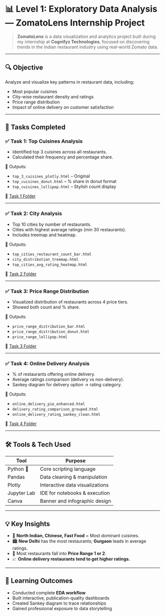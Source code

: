 # 📊 Level 1: Exploratory Data Analysis — ZomatoLens Internship Project

> **ZomatoLens** is a data visualization and analytics project built during my internship at **Cognifyz Technologies**, focused on discovering trends in the Indian restaurant industry using real-world Zomato data.

---

## 🔍 Objective

Analyze and visualize key patterns in restaurant data, including:
- Most popular cuisines
- City-wise restaurant density and ratings
- Price range distribution
- Impact of online delivery on customer satisfaction

---

## 📁 Tasks Completed

### ✅ Task 1: Top Cuisines Analysis
- Identified top 3 cuisines across all restaurants.
- Calculated their frequency and percentage share.

📎 Outputs:
- `top_3_cuisines_plotly.html` – Original
- `top_cuisines_donut.html` – % share in donut format
- `top_cuisines_lollipop.html` – Stylish count display

🔗 [Task 1 Folder](./Task_1_Top_Cuisines)

---

### ✅ Task 2: City Analysis
- Top 10 cities by number of restaurants.
- Cities with highest average ratings (min 30 restaurants).
- Includes treemap and heatmap.

📎 Outputs:
- `top_cities_restaurant_count_bar.html`
- `city_distribution_treemap.html`
- `top_cities_avg_rating_heatmap.html`

🔗 [Task 2 Folder](./Task_2_City_Analysis)

---

### ✅ Task 3: Price Range Distribution
- Visualized distribution of restaurants across 4 price tiers.
- Showed both count and % share.

📎 Outputs:
- `price_range_distribution_bar.html`
- `price_range_distribution_donut.html`
- `price_range_lollipop.html`

🔗 [Task 3 Folder](./Task_3_Price_Range)

---

### ✅ Task 4: Online Delivery Analysis
- % of restaurants offering online delivery.
- Average ratings comparison (delivery vs non-delivery).
- Sankey diagram for delivery option → rating category.

📎 Outputs:
- `online_delivery_pie_enhanced.html`
- `delivery_rating_comparison_grouped.html`
- `online_delivery_rating_sankey_clean.html`

🔗 [Task 4 Folder](./Task_4_Online_Delivery)

---

## 🛠️ Tools & Tech Used

| Tool        | Purpose                    |
|-------------|-----------------------------|
| Python 🐍   | Core scripting language     |
| Pandas      | Data cleaning & manipulation |
| Plotly      | Interactive data visualizations |
| Jupyter Lab | IDE for notebooks & execution |
| Canva       | Banner and infographic design |

---

## 💡 Key Insights

- 🥇 **North Indian, Chinese, Fast Food** = Most dominant cuisines.
- 🏙️ **New Delhi** has the most restaurants; **Gurgaon** leads in average ratings.
- 💸 Most restaurants fall into **Price Range 1 or 2**.
- 📈 **Online delivery restaurants tend to get higher ratings.**

---

## 🧠 Learning Outcomes

- Conducted complete **EDA workflow**
- Built interactive, publication-quality dashboards
- Created Sankey diagram to trace relationships
- Gained professional exposure to data storytelling
